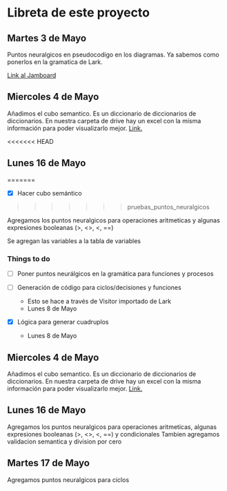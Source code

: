 # Libreta de este proyecto

## Martes 3 de Mayo

Puntos neuralgicos en pseudocodigo en los diagramas. Ya sabemos como ponerlos en la gramatica de Lark.

[Link al Jamboard](https://jamboard.google.com/d/1ILXlT5NbuGAxPVk7HlTSRH7XFH8RNjTzt2DB5SsL8TE)

## Miercoles 4 de Mayo

Añadimos el cubo semantico. Es un diccionario de diccionarios de diccionarios. En nuestra carpeta de drive hay un excel con la misma información para poder visualizarlo mejor. [Link.](https://docs.google.com/spreadsheets/d/17O1yEIGW2DZGPSVYCjtUNRyiWTKE5tLADRxhTVDiijg/edit#gid=1187907093)

<<<<<<< HEAD
## Lunes 16 de Mayo
=======
- [x] Hacer cubo semántico
>>>>>>> pruebas_puntos_neuralgicos

Agregamos los puntos neuralgicos para operaciones aritmeticas y algunas expresiones booleanas (>, <>, <, ==)

Se agregan las variables a la tabla de variables

### Things to do

- [ ] Poner puntos neurálgicos en la gramática para funciones y procesos

- [ ] Generación de código para ciclos/decisiones y funciones
  - Esto se hace a través de Visitor importado de Lark
  - Lunes 8 de Mayo

- [x] Lógica para generar cuadruplos
  - Lunes 8 de Mayo

## Miercoles 4 de Mayo

Añadimos el cubo semantico. Es un diccionario de diccionarios de diccionarios. En nuestra carpeta de drive hay un excel con la misma información para poder visualizarlo mejor. [Link.](https://docs.google.com/spreadsheets/d/17O1yEIGW2DZGPSVYCjtUNRyiWTKE5tLADRxhTVDiijg/edit#gid=1187907093)

## Lunes 16 de Mayo

Agregamos los puntos neuralgicos para operaciones aritmeticas, algunas expresiones booleanas (>, <>, <, ==) y condicionales
Tambien agregamos validacion semantica y division por cero

## Martes 17 de Mayo

Agregamos puntos neuralgicos para ciclos
